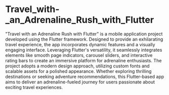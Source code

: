 # Travel_with-_an_Adrenaline_Rush_with_Flutter
"Travel with an Adrenaline Rush with Flutter" is a mobile application project developed using the Flutter framework. Designed to provide an exhilarating travel experience, the app incorporates dynamic features and a visually engaging interface. Leveraging Flutter's versatility, it seamlessly integrates elements like smooth page indicators, carousel sliders, and interactive rating bars to create an immersive platform for adrenaline enthusiasts. The project adopts a modern design approach, utilizing custom fonts and scalable assets for a polished appearance. Whether exploring thrilling destinations or seeking adventure recommendations, this Flutter-based app aims to deliver an adrenaline-fueled journey for users passionate about exciting travel experiences.
